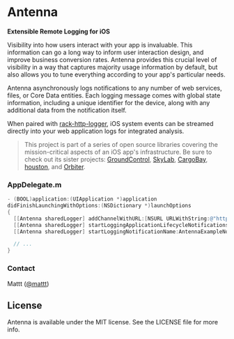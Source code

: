 # Antenna
**Extensible Remote Logging for iOS**

Visibility into how users interact with your app is invaluable. This information can go a long way to inform user interaction design, and improve business conversion rates. Antenna provides this crucial level of visibility in a way that captures majority usage information by default, but also allows you to tune everything according to your app's particular needs.

Antenna asynchronously logs notifications to any number of web services, files, or Core Data entities. Each logging message comes with global state information, including a unique identifier for the device, along with any additional data from the notification itself.

When paired with [rack-http-logger](https://github.com/mattt/rack-http-logger), iOS system events can be streamed directly into your web application logs for integrated analysis.

> This project is part of a series of open source libraries covering the mission-critical aspects of an iOS app's infrastructure. Be sure to check out its sister projects: [GroundControl](https://github.com/mattt/GroundControl), [SkyLab](https://github.com/mattt/SkyLab), [CargoBay](https://github.com/mattt/CargoBay), [houston](https://github.com/mattt/houston), and [Orbiter](https://github.com/mattt/Orbiter).


### AppDelegate.m

```objective-c
- (BOOL)application:(UIApplication *)application
didFinishLaunchingWithOptions:(NSDictionary *)launchOptions
{
  [[Antenna sharedLogger] addChannelWithURL:[NSURL URLWithString:@"http://example.com"] method:@"LOG"];
  [[Antenna sharedLogger] startLoggingApplicationLifecycleNotifications];
  [[Antenna sharedLogger] startLoggingNotificationName:AntennaExampleNotification];

  // ...
}
```

### Contact

Mattt ([@mattt](https://twitter.com/mattt))

## License

Antenna is available under the MIT license. See the LICENSE file for more info.
